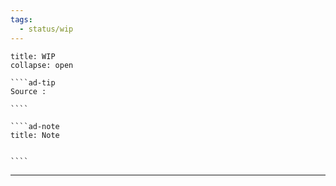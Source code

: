 ```yaml
---
tags:
  - status/wip
---
```

 
``````ad-example
title: WIP 
collapse: open

````ad-tip
Source : 

````

````ad-note
title: Note
 

````

``````

---

